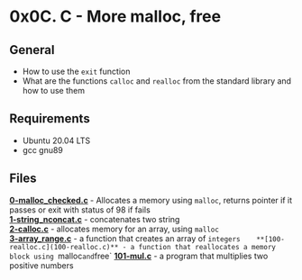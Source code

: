 # 0x0C. C - More malloc, free
## General
- How to use the `exit` function
- What are the functions `calloc` and `realloc` from the standard library and how to use them  
## Requirements
- Ubuntu 20.04 LTS
- gcc gnu89
## Files
**[0-malloc_checked.c](0-malloc_checked.c)** - Allocates a memory using `malloc`, returns pointer if it passes or exit with status of 98 if fails  
**[1-string_nconcat.c](1-string_nconcat.c)** - concatenates two string  
**[2-calloc.c](2-calloc.c)** - allocates memory for an array, using `malloc`  
**[3-array_range.c](3-array_range.c)** - a function that creates an array of `integers   
**[100-realloc.c](100-realloc.c)** - a function that reallocates a memory block using `malloc` and `free`
**[101-mul.c](101-mul.c)** - a program that multiplies two positive numbers  